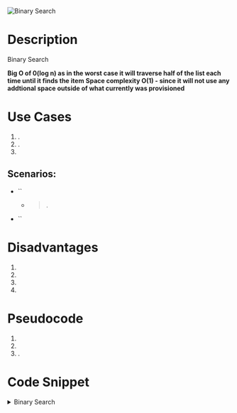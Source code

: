 

![Binary Search](https://upload.wikimedia.org/wikipedia/commons/thumb/c/c1/Binary-search-work.gif/220px-Binary-search-work.gif "Binary  Search")

# Description
Binary Search


__Big O of 0(log n) as in the worst case it will traverse half of the list each time until it finds the item__
__Space complexity O(1) - since it will not use any addtional space outside of what currently was provisioned__  


# Use Cases

1. .
2. .
3. 


## Scenarios:

+ ``

  + > .

+ ``

# Disadvantages

1. 
2. 
3. 
4. 

# Pseudocode

1. 
2. 
3. .





# Code Snippet


<details>
<summary>Binary Search</summary>

<p>

```java

import java.util.logging.Logger;
import java.util.Arrays;

public class BinarySearch {
    static int search(int arr[], int low, int high, int key) {
        System.out.printf("Calling low=%d, high=%d\n", low, high);
        if(high < low) {
            return -1;
        }

        int mid = (low + high) / 2;
        if(key == arr[mid]) {
            return mid;
        }

        if(key > arr[mid]) {
            return search(arr, mid + 1, high, key); // search for upper  end
        }
        return search(arr, low, (mid - 1), key);//search lower end
    }


    public static  void  main(String[] args) {
        
        int arr[] = { 5, 6, 7, 8,9, 9, 10, 20};
        int n, key;
        n = arr.length - 1;
        key = 10;

        System.out.println("Index: " + search(arr, 0, n, key));
        System.out.printf("INDEX IS: %d\n", Arrays.binarySearch(arr, 0, n, key));
    }
}


```
</p>
</details>
